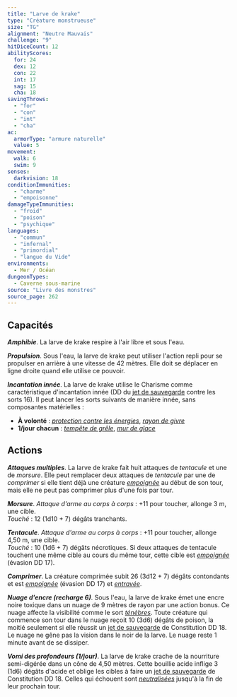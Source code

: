 ```yaml
---
title: "Larve de krake"
type: "Créature monstrueuse"
size: "TG"
alignment: "Neutre Mauvais"
challenge: "9"
hitDiceCount: 12
abilityScores:
  for: 24
  dex: 12
  con: 22
  int: 17
  sag: 15
  cha: 18
savingThrows:
  - "for"
  - "con"
  - "int"
  - "cha"
ac:
  armorType: "armure naturelle"
  value: 5
movement:
  walk: 6
  swim: 9
senses:
  darkvision: 18
conditionImmunities:
  - "charme"
  - "empoisonne"
damageTypeImmunities:
  - "froid"
  - "poison"
  - "psychique"
languages:
  - "commun"
  - "infernal"
  - "primordial"
  - "langue du Vide"
environments:
  - Mer / Océan
dungeonTypes:
  - Caverne sous-marine
source: "Livre des monstres"
source_page: 262
---
```

## Capacités
_**Amphibie**_. La larve de krake respire à l'air libre et sous l'eau.

_**Propulsion**_. Sous l'eau, la larve de krake peut utiliser l'action repli pour se propulser en arrière à une vitesse de 42 mètres. Elle doit se déplacer en ligne droite quand elle utilise ce pouvoir.

_**Incantation innée**_. La larve de krake utilise le Charisme comme caractéristique d'incantation innée (DD du [jet de sauvegarde](/utiliser-les-caracteristiques/#jets-de-sauvegarde) contre les sorts 16). Il peut lancer les sorts suivants de manière innée, sans composantes matérielles :
* **À volonté** : [_protection contre les énergies_](/grimoire/protection-contre-les-energies/), [_rayon de givre_](/grimoire/rayon-de-givre/)
* **1/jour chacun** : [_tempête de grêle_](/grimoire/tempete-de-grele/), [_mur de glace_](/grimoire/mur-de-glace/)

## Actions
_**Attaques multiples**_. La larve de krake fait huit attaques de _tentacule_ et une de _morsure_. Elle peut remplacer deux attaques de _tentacule_ par une de _comprimer_ si elle tient déjà une créature [_empoignée_](/gerer-la-sante-du-personnage/#empoigne) au début de son tour, mais elle ne peut pas comprimer plus d'une fois par tour.

_**Morsure**_. _Attaque d'arme au corps à corps_ : +11 pour toucher, allonge 3 m, une cible.  
_Touché_ : 12 (1d10 + 7) dégâts tranchants.

_**Tentacule**_. _Attaque d'arme au corps à corps_ : +11 pour toucher, allonge 4,50 m, une cible.  
_Touché_ : 10 (1d6 + 7) dégâts nécrotiques. Si deux attaques de tentacule touchent une même cible au cours du même tour, cette cible est [_empoignée_](/gerer-la-sante-du-personnage/#empoigne) (évasion DD 17).

_**Comprimer**_. La créature comprimée subit 26 (3d12 + 7) dégâts contondants et est [_empoignée_](/gerer-la-sante-du-personnage/#empoigne) (évasion DD 17) et [_entravée_](/gerer-la-sante-du-personnage/#entrave).

_**Nuage d'encre (recharge 6)**_. Sous l'eau, la larve de krake émet une encre noire toxique dans un nuage de 9 mètres de rayon par une action bonus. Ce nuage affecte la visibilité comme le sort [_ténèbres_](/grimoire/tenebres/). Toute créature qui commence son tour dans le nuage reçoit 10 (3d6) dégâts de poison, la moitié seulement si elle réussit un [jet de sauvegarde](/utiliser-les-caracteristiques/#jets-de-sauvegarde) de Constitution DD 18. Le nuage ne gêne pas la vision dans le noir de la larve. Le nuage reste 1 minute avant de se dissiper.

_**Vomi des profondeurs (1/jour)**_. La larve de krake crache de la nourriture semi-digérée dans un cône de 4,50 mètres. Cette bouillie acide inflige 3 (1d6) dégâts d'acide et oblige les cibles à faire un [jet de sauvegarde](/utiliser-les-caracteristiques/#jets-de-sauvegarde) de Constitution DD 18. Celles qui échouent sont [_neutralisées_](/gerer-la-sante-du-personnage/#neutralise) jusqu'à la fin de leur prochain tour.
